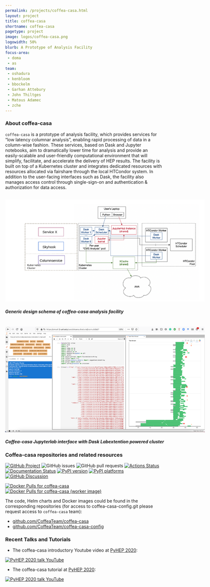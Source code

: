 ```yaml
---
permalink: /projects/coffea-casa.html
layout: project
title: coffea-casa
shortname: coffea-casa
pagetype: project
image: logos/coffea-casa.png
logowidth: 50%
blurb: A Prototype of Analysis Facility
focus-area:
 - doma
 - as
team:
 - oshadura
 - kenbloom
 - bbockelm
 - Garhan Attebury
 - John Thiltges
 - Matous Adamec
 - zche
---
```


### About coffea-casa

`coffea-casa` is a prototype of analysis facility, which provides services for “low latency columnar analysis”, enabling rapid processing of data in a column-wise fashion. These services, based on Dask and Jupyter notebooks, aim to dramatically lower time for analysis and provide an easily-scalable and user-friendly computational environment that will simplify, facilitate, and accelerate the delivery of HEP results. The facility is built on top of a Kubernetes cluster and integrates dedicated resources with resources allocated via fairshare through the local HTCondor system. In addition to the user-facing interfaces such as Dask, the facility also manages access control through single-sign-on and authentication & authorization for data access. 

<br>
<div class="card" style="width: 40rem;">
  <img class="card-img-top" style="object-fit: contain"  src="/assets/images/coffea-casa-0.png" alt="coffea-casa AF">
  <div class="card-body">
   <h5 class="card-title">Generic design schema of coffea-casa analysis facility </h5>
  </div>
</div>

<br>
<div class="card" style="width: 40rem;">
  <img class="card-img-top" style="object-fit: contain"  src="/assets/images/coffea-casa-1.png" alt="coffea-casa AF">
  <div class="card-body">
   <h5 class="card-title">Coffea-casa Jupyterlab interface with Dask Labextention powered cluster</h5>
  </div>
</div>


### Coffea-casa repositories and related resources

[![GitHub Project](https://img.shields.io/badge/GitHub--blue?style=social&logo=GitHub)](https://github.com/CoffeaTeam/coffea-casa/)
![GitHub issues](https://img.shields.io/github/issues/coffeateam/coffea-casa)
![GitHub pull requests](https://img.shields.io/github/issues-pr/coffeateam/coffea-casa)
[![Actions Status][actions-badge]][actions-link]
[![Documentation Status][rtd-badge]][rtd-link]
[![PyPI version][pypi-version]][pypi-link]
[![PyPI platforms][pypi-platforms]][pypi-link]
[![GitHub Discussion][github-discussions-badge]][github-discussions-link]

[actions-badge]:            https://github.com/CoffeaTeam/coffea-casa/workflows/CI/CD/badge.svg
[actions-link]:             https://github.com/CoffeaTeam/coffea-casa/actions
[github-discussions-badge]: https://img.shields.io/static/v1?label=Discussions&message=Ask&color=blue&logo=github
[github-discussions-link]:  https://github.com/CoffeaTeam/coffea-casa/discussions
[pypi-link]:                https://pypi.org/project/coffea-casa/
[pypi-platforms]:           https://img.shields.io/pypi/pyversions/coffea-casa
[pypi-version]:             https://badge.fury.io/py/coffea-casa.svg
[rtd-badge]:                https://readthedocs.org/projects/coffea-casa/badge/?version=latest
[rtd-link]:                 https://coffea-casa.readthedocs.io/en/latest/?badge=latest

[![Docker Pulls for coffea-casa](https://img.shields.io/docker/pulls/coffeateam/coffea-casa.svg)](https://hub.docker.com/r/coffeateam/coffea-casa)
[![Docker Pulls for coffea-casa (worker image)](https://img.shields.io/docker/pulls/coffeateam/coffea-casa-analysis.svg)](https://hub.docker.com/r/coffeateam/coffea-casa-analysis)

The code, Helm charts and Docker images could be found in the corresponding repositories (for access to coffea-casa-config.git please request access to `coffea-casa` team):

 * [github.com/CoffeaTeam/coffea-casa](https://github.com/CoffeaTeam/coffea-casa)
 * [github.com/CoffeaTeam/coffea-casa-config](https://github.com/CoffeaTeam/coffea-casa-config)


### Recent Talks and Tutorials

* The coffea-casa introductory Youtube video at [PyHEP 2020](https://indico.cern.ch/event/882824/):
<!-- http://www.get-youtube-thumbnail.com/ -->
[![PyHEP 2020 talk YouTube](http://i3.ytimg.com/vi/CDIFd1gDbSc/hqdefault.jpg)](https://www.youtube.com/watch?v=CDIFd1gDbSc)
* The coffea-casa tutorial at [PyHEP 2020](https://indico.cern.ch/event/882824/):
<!-- http://www.get-youtube-thumbnail.com/ -->
[![PyHEP 2020 talk YouTube](http://i3.ytimg.com/vi/oPl0t8J36-Q/hqdefault.jpg)](https://www.youtube.com/watch?v=oPl0t8J36-Q)
